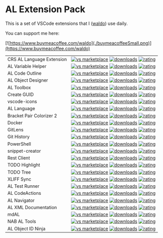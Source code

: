 # AL Extension Pack
This is a set of VSCode extensions that I ([waldo](http://www.waldo.be)) use daily.

You can support me here:

[![https://www.buymeacoffee.com/waldo](./buymeacoffeeSmall.png)](https://www.buymeacoffee.com/waldo)


|              |         |
|--------------|---------|
| CRS AL Language Extension | [![vs marketplace](https://img.shields.io/vscode-marketplace/v/waldo.crs-al-language-extension.svg?label=vs%20marketplace)](https://marketplace.visualstudio.com/items?itemName=waldo.crs-al-language-extension) [![downloads](https://img.shields.io/vscode-marketplace/d/waldo.crs-al-language-extension.svg)](https://marketplace.visualstudio.com/items?itemName=waldo.crs-al-language-extension) [![rating](https://img.shields.io/vscode-marketplace/r/waldo.crs-al-language-extension.svg)](https://marketplace.visualstudio.com/items?itemName=waldo.crs-al-language-extension) |
| AL Variable Helper        | [![vs marketplace](https://img.shields.io/vscode-marketplace/v/rasmus.al-var-helper.svg?label=vs%20marketplace)](https://marketplace.visualstudio.com/items?itemName=rasmus.al-var-helper) [![downloads](https://img.shields.io/vscode-marketplace/d/rasmus.al-var-helper.svg)](https://marketplace.visualstudio.com/items?itemName=rasmus.al-var-helper) [![rating](https://img.shields.io/vscode-marketplace/r/rasmus.al-var-helper.svg)](https://marketplace.visualstudio.com/items?itemName=rasmus.al-var-helper) |
| AL Code Outline           | [![vs marketplace](https://img.shields.io/vscode-marketplace/v/andrzejzwierzchowski.al-code-outline.svg?label=vs%20marketplace)](https://marketplace.visualstudio.com/items?itemName=andrzejzwierzchowski.al-code-outline) [![downloads](https://img.shields.io/vscode-marketplace/d/andrzejzwierzchowski.al-code-outline.svg)](https://marketplace.visualstudio.com/items?itemName=andrzejzwierzchowski.al-code-outline) [![rating](https://img.shields.io/vscode-marketplace/r/andrzejzwierzchowski.al-code-outline.svg)](https://marketplace.visualstudio.com/items?itemName=andrzejzwierzchowski.al-code-outline) |
| AL Object Designer        | [![vs marketplace](https://img.shields.io/vscode-marketplace/v/martonsagi.al-object-designer.svg?label=vs%20marketplace)](https://marketplace.visualstudio.com/items?itemName=martonsagi.al-object-designer) [![downloads](https://img.shields.io/vscode-marketplace/d/martonsagi.al-object-designer.svg)](https://marketplace.visualstudio.com/items?itemName=martonsagi.al-object-designer) [![rating](https://img.shields.io/vscode-marketplace/r/martonsagi.al-object-designer.svg)](https://marketplace.visualstudio.com/items?itemName=martonsagi.al-object-designer) |
| AL Toolbox                | [![vs marketplace](https://img.shields.io/vscode-marketplace/v/bartpermentier.al-toolbox.svg?label=vs%20marketplace)](https://marketplace.visualstudio.com/items?itemName=bartpermentier.al-toolbox) [![downloads](https://img.shields.io/vscode-marketplace/d/bartpermentier.al-toolbox.svg)](https://marketplace.visualstudio.com/items?itemName=bartpermentier.al-toolbox) [![rating](https://img.shields.io/vscode-marketplace/r/bartpermentier.al-toolbox.svg)](https://marketplace.visualstudio.com/items?itemName=bartpermentier.al-toolbox.al) |
| Create GUID               | [![vs marketplace](https://img.shields.io/vscode-marketplace/v/nwallace.createguid.svg?label=vs%20marketplace)](https://marketplace.visualstudio.com/items?itemName=nwallace.createguid) [![downloads](https://img.shields.io/vscode-marketplace/d/nwallace.createguid.svg)](https://marketplace.visualstudio.com/items?itemName=nwallace.createguid) [![rating](https://img.shields.io/vscode-marketplace/r/nwallace.createguid.svg)](https://marketplace.visualstudio.com/items?itemName=nwallace.createguid) |
| vscode-icons              | [![vs marketplace](https://img.shields.io/vscode-marketplace/v/vscode-icons-team.vscode-icons.svg?label=vs%20marketplace)](https://marketplace.visualstudio.com/items?itemName=vscode-icons-team.vscode-icons) [![downloads](https://img.shields.io/vscode-marketplace/d/vscode-icons-team.vscode-icons.svg)](https://marketplace.visualstudio.com/items?itemName=vscode-icons-team.vscode-icons) [![rating](https://img.shields.io/vscode-marketplace/r/vscode-icons-team.vscode-icons.svg)](https://marketplace.visualstudio.com/items?itemName=vscode-icons-team.vscode-icons) |
| AL Language               | [![vs marketplace](https://img.shields.io/vscode-marketplace/v/ms-dynamics-smb.al.svg?label=vs%20marketplace)](https://marketplace.visualstudio.com/items?itemName=ms-dynamics-smb.al) [![downloads](https://img.shields.io/vscode-marketplace/d/ms-dynamics-smb.al.svg)](https://marketplace.visualstudio.com/items?itemName=ms-dynamics-smb.al) [![rating](https://img.shields.io/vscode-marketplace/r/ms-dynamics-smb.al.svg)](https://marketplace.visualstudio.com/items?itemName=ms-dynamics-smb.al) |
| Bracket Pair Colorizer 2   | [![vs marketplace](https://img.shields.io/vscode-marketplace/v/CoenraadS.bracket-pair-colorizer-2.svg?label=vs%20marketplace)](https://marketplace.visualstudio.com/items?itemName=CoenraadS.bracket-pair-colorizer-2) [![downloads](https://img.shields.io/vscode-marketplace/d/CoenraadS.bracket-pair-colorizer-2.svg)](https://marketplace.visualstudio.com/items?itemName=CoenraadS.bracket-pair-colorizer-2) [![rating](https://img.shields.io/vscode-marketplace/r/CoenraadS.bracket-pair-colorizer-2.svg)](https://marketplace.visualstudio.com/items?itemName=CoenraadS.bracket-pair-colorizer-2) |
| Docker                    | [![vs marketplace](https://img.shields.io/vscode-marketplace/v/ms-azuretools.vscode-docker.svg?label=vs%20marketplace)](https://marketplace.visualstudio.com/items?itemName=ms-azuretools.vscode-docker) [![downloads](https://img.shields.io/vscode-marketplace/d/ms-azuretools.vscode-docker.svg)](https://marketplace.visualstudio.com/items?itemName=ms-azuretools.vscode-docker) [![rating](https://img.shields.io/vscode-marketplace/r/ms-azuretools.vscode-docker.svg)](https://marketplace.visualstudio.com/items?itemName=ms-azuretools.vscode-docker) |
| GitLens                   | [![vs marketplace](https://img.shields.io/vscode-marketplace/v/eamodio.gitlens.svg?label=vs%20marketplace)](https://marketplace.visualstudio.com/items?itemName=eamodio.gitlens) [![downloads](https://img.shields.io/vscode-marketplace/d/eamodio.gitlens.svg)](https://marketplace.visualstudio.com/items?itemName=eamodio.gitlens) [![rating](https://img.shields.io/vscode-marketplace/r/eamodio.gitlens.svg)](https://marketplace.visualstudio.com/items?itemName=eamodio.gitlens) |
| Git History               | [![vs marketplace](https://img.shields.io/vscode-marketplace/v/donjayamanne.githistory.svg?label=vs%20marketplace)](https://marketplace.visualstudio.com/items?itemName=donjayamanne.githistory) [![downloads](https://img.shields.io/vscode-marketplace/d/donjayamanne.githistory.svg)](https://marketplace.visualstudio.com/items?itemName=donjayamanne.githistory) [![rating](https://img.shields.io/vscode-marketplace/r/donjayamanne.githistory.svg)](https://marketplace.visualstudio.com/items?itemName=donjayamanne.githistory) |
| PowerShell                | [![vs marketplace](https://img.shields.io/vscode-marketplace/v/ms-vscode.powershell.svg?label=vs%20marketplace)](https://marketplace.visualstudio.com/items?itemName=ms-vscode.powershell) [![downloads](https://img.shields.io/vscode-marketplace/d/ms-vscode.powershell.svg)](https://marketplace.visualstudio.com/items?itemName=ms-vscode.powershell) [![rating](https://img.shields.io/vscode-marketplace/r/ms-vscode.powershell.svg)](https://marketplace.visualstudio.com/items?itemName=ms-vscode.powershell) |
| snippet-creator           | [![vs marketplace](https://img.shields.io/vscode-marketplace/v/nikitakunevich.snippet-creator.svg?label=vs%20marketplace)](https://marketplace.visualstudio.com/items?itemName=nikitakunevich.snippet-creator) [![downloads](https://img.shields.io/vscode-marketplace/d/nikitakunevich.snippet-creator.svg)](https://marketplace.visualstudio.com/items?itemName=nikitakunevich.snippet-creator) [![rating](https://img.shields.io/vscode-marketplace/r/nikitakunevich.snippet-creator.svg)](https://marketplace.visualstudio.com/items?itemName=nikitakunevich.snippet-creator) |
| Rest Client               | [![vs marketplace](https://img.shields.io/vscode-marketplace/v/humao.rest-client.svg?label=vs%20marketplace)](https://marketplace.visualstudio.com/items?itemName=humao.rest-client) [![downloads](https://img.shields.io/vscode-marketplace/d/humao.rest-client.svg)](https://marketplace.visualstudio.com/items?itemName=humao.rest-client) [![rating](https://img.shields.io/vscode-marketplace/r/humao.rest-client.svg)](https://marketplace.visualstudio.com/items?itemName=humao.rest-client) |
| TODO Highlight            | [![vs marketplace](https://img.shields.io/vscode-marketplace/v/wayou.vscode-todo-highlight.svg?label=vs%20marketplace)](https://marketplace.visualstudio.com/items?itemName=wayou.vscode-todo-highlight) [![downloads](https://img.shields.io/vscode-marketplace/d/wayou.vscode-todo-highlight.svg)](https://marketplace.visualstudio.com/items?itemName=wayou.vscode-todo-highlight) [![rating](https://img.shields.io/vscode-marketplace/r/wayou.vscode-todo-highlight.svg)](https://marketplace.visualstudio.com/items?itemName=wayou.vscode-todo-highlight) |
| TODO Tree                 | [![vs marketplace](https://img.shields.io/vscode-marketplace/v/Gruntfuggly.todo-tree.svg?label=vs%20marketplace)](https://marketplace.visualstudio.com/items?itemName=Gruntfuggly.todo-tree) [![downloads](https://img.shields.io/vscode-marketplace/d/Gruntfuggly.todo-tree.svg)](https://marketplace.visualstudio.com/items?itemName=Gruntfuggly.todo-tree) [![rating](https://img.shields.io/vscode-marketplace/r/Gruntfuggly.todo-tree.svg)](https://marketplace.visualstudio.com/items?itemName=Gruntfuggly.todo-tree) |
| XLIFF Sync                | [![vs marketplace](https://img.shields.io/vscode-marketplace/v/rvanbekkum.xliff-sync.svg?label=vs%20marketplace)](https://marketplace.visualstudio.com/items?itemName=rvanbekkum.xliff-sync) [![downloads](https://img.shields.io/vscode-marketplace/d/rvanbekkum.xliff-sync.svg)](https://marketplace.visualstudio.com/items?itemName=rvanbekkum.xliff-sync) [![rating](https://img.shields.io/vscode-marketplace/r/rvanbekkum.xliff-sync.svg)](https://marketplace.visualstudio.com/items?itemName=rvanbekkum.xliff-sync) |
| AL Test Runner            | [![vs marketplace](https://img.shields.io/vscode-marketplace/v/jamespearson.al-test-runner?label=vs%20marketplace)](https://marketplace.visualstudio.com/items?itemName=jamespearson.al-test-runner) [![downloads](https://img.shields.io/vscode-marketplace/d/jamespearson.al-test-runner)](https://marketplace.visualstudio.com/items?itemName=jamespearson.al-test-runner) [![rating](https://img.shields.io/vscode-marketplace/r/jamespearson.al-test-runner)](https://marketplace.visualstudio.com/items?itemName=jamespearson.al-test-runner) |
| AL CodeActions            | [![vs marketplace](https://img.shields.io/vscode-marketplace/v/davidfeldhoff.al-codeactions?label=vs%20marketplace)](https://marketplace.visualstudio.com/items?itemName=davidfeldhoff.al-codeactions) [![downloads](https://img.shields.io/vscode-marketplace/d/davidfeldhoff.al-codeactions)](https://marketplace.visualstudio.com/items?itemName=davidfeldhoff.al-codeactions) [![rating](https://img.shields.io/vscode-marketplace/r/davidfeldhoff.al-codeactions)](https://marketplace.visualstudio.com/items?itemName=davidfeldhoff.al-codeactions) |
| AL Navigator              | [![vs marketplace](https://img.shields.io/vscode-marketplace/v/wbrakowski.al-navigator?label=vs%20marketplace)](https://marketplace.visualstudio.com/items?itemName=wbrakowski.al-navigator) [![downloads](https://img.shields.io/vscode-marketplace/d/wbrakowski.al-navigator)](https://marketplace.visualstudio.com/items?itemName=wbrakowski.al-navigator) [![rating](https://img.shields.io/vscode-marketplace/r/wbrakowski.al-navigator)](https://marketplace.visualstudio.com/items?itemName=wbrakowski.al-navigator) |
| AL XML Documentation      | [![vs marketplace](https://img.shields.io/vscode-marketplace/v/365businessdevelopment.bdev-al-xml-doc?label=vs%20marketplace)](https://marketplace.visualstudio.com/items?itemName=365businessdevelopment.bdev-al-xml-doc) [![downloads](https://img.shields.io/vscode-marketplace/d/365businessdevelopment.bdev-al-xml-doc)](https://marketplace.visualstudio.com/items?itemName=365businessdevelopment.bdev-al-xml-doc) [![rating](https://img.shields.io/vscode-marketplace/r/365businessdevelopment.bdev-al-xml-doc)](https://marketplace.visualstudio.com/items?itemName=365businessdevelopment.bdev-al-xml-doc) |
| mdAL                      | [![vs marketplace](https://img.shields.io/vscode-marketplace/v/joneug.mdal?label=vs%20marketplace)](https://marketplace.visualstudio.com/items?itemName=joneug.mdal) [![downloads](https://img.shields.io/vscode-marketplace/d/joneug.mdal)](https://marketplace.visualstudio.com/items?itemName=joneug.mdal) [![rating](https://img.shields.io/vscode-marketplace/r/joneug.mdal)](https://marketplace.visualstudio.com/items?itemName=joneug.mdal) |
| NAB AL Tools              | [![vs marketplace](https://img.shields.io/vscode-marketplace/v/nabsolutions.nab-al-tools?label=vs%20marketplace)](https://marketplace.visualstudio.com/items?itemName=nabsolutions.nab-al-tools) [![downloads](https://img.shields.io/vscode-marketplace/d/nabsolutions.nab-al-tools)](https://marketplace.visualstudio.com/items?itemName=nabsolutions.nab-al-tools) [![rating](https://img.shields.io/vscode-marketplace/r/nabsolutions.nab-al-tools)](https://marketplace.visualstudio.com/items?itemName=nabsolutions.nab-al-tools) |
| AL Object ID Ninja        | [![vs marketplace](https://img.shields.io/vscode-marketplace/v/vjeko.vjeko-al-objid?label=vs%20marketplace)](https://marketplace.visualstudio.com/items?itemName=vjeko.vjeko-al-objid) [![downloads](https://img.shields.io/vscode-marketplace/d/vjeko.vjeko-al-objid)](https://marketplace.visualstudio.com/items?itemName=vjeko.vjeko-al-objid) [![rating](https://img.shields.io/vscode-marketplace/r/vjeko.vjeko-al-objid)](https://marketplace.visualstudio.com/items?itemName=vjeko.vjeko-al-objid) |
